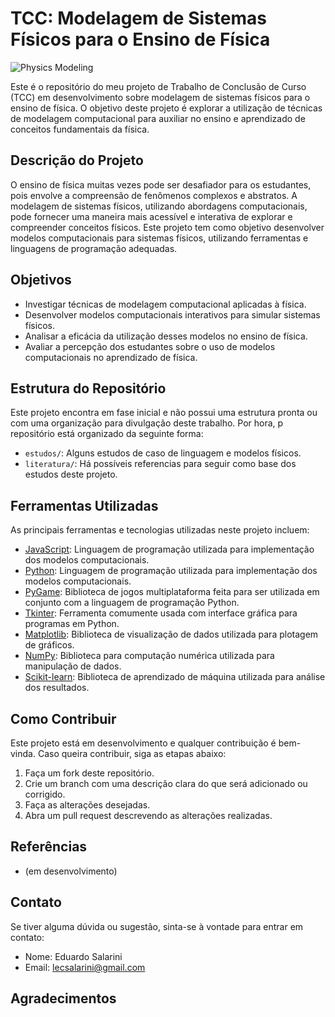 # TCC: Modelagem de Sistemas Físicos para o Ensino de Física

![Physics Modeling](#)

Este é o repositório do meu projeto de Trabalho de Conclusão de Curso (TCC) em desenvolvimento sobre modelagem de sistemas físicos para o ensino de física. O objetivo deste projeto é explorar a utilização de técnicas de modelagem computacional para auxiliar no ensino e aprendizado de conceitos fundamentais da física.

## Descrição do Projeto

O ensino de física muitas vezes pode ser desafiador para os estudantes, pois envolve a compreensão de fenômenos complexos e abstratos. A modelagem de sistemas físicos, utilizando abordagens computacionais, pode fornecer uma maneira mais acessível e interativa de explorar e compreender conceitos físicos. Este projeto tem como objetivo desenvolver modelos computacionais para sistemas físicos, utilizando ferramentas e linguagens de programação adequadas.

## Objetivos

- Investigar técnicas de modelagem computacional aplicadas à física.
- Desenvolver modelos computacionais interativos para simular sistemas físicos.
- Analisar a eficácia da utilização desses modelos no ensino de física.
- Avaliar a percepção dos estudantes sobre o uso de modelos computacionais no aprendizado de física.

## Estrutura do Repositório
Este projeto encontra em fase inicial e não possui uma estrutura pronta ou com uma organização para divulgação deste trabalho.
Por hora, p repositório está organizado da seguinte forma:

- `estudos/`: Alguns estudos de caso de linguagem e modelos físicos.
- `literatura/`: Há possíveis referencias para seguir como base dos estudos deste projeto.

## Ferramentas Utilizadas

As principais ferramentas e tecnologias utilizadas neste projeto incluem:

- [JavaScript](https://www.javascript.com/): Linguagem de programação utilizada para implementação dos modelos computacionais.
- [Python](https://www.python.org/): Linguagem de programação utilizada para implementação dos modelos computacionais.
- [PyGame](https://www.pygame.org/): Biblioteca de jogos multiplataforma feita para ser utilizada em conjunto com a linguagem de programação Python.
- [Tkinter](https://docs.python.org/3/library/tkinter.html): Ferramenta comumente usada com interface gráfica para programas em Python.
- [Matplotlib](https://matplotlib.org/): Biblioteca de visualização de dados utilizada para plotagem de gráficos.
- [NumPy](https://numpy.org/): Biblioteca para computação numérica utilizada para manipulação de dados.
- [Scikit-learn](https://scikit-learn.org/): Biblioteca de aprendizado de máquina utilizada para análise dos resultados.

## Como Contribuir

Este projeto está em desenvolvimento e qualquer contribuição é bem-vinda. Caso queira contribuir, siga as etapas abaixo:

1. Faça um fork deste repositório.
2. Crie um branch com uma descrição clara do que será adicionado ou corrigido.
3. Faça as alterações desejadas.
4. Abra um pull request descrevendo as alterações realizadas.

## Referências

- (em desenvolvimento)

## Contato

Se tiver alguma dúvida ou sugestão, sinta-se à vontade para entrar em contato:

- Nome: Eduardo Salarini
- Email: lecsalarini@gmail.com

## Agradecimentos

